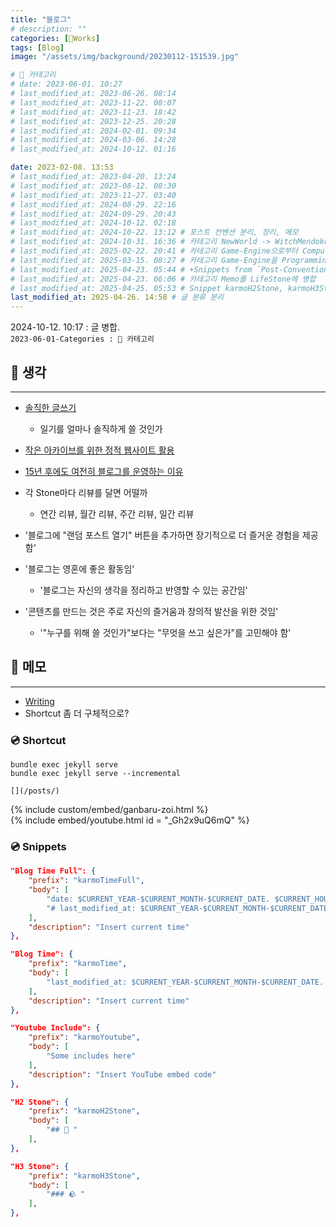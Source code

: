 ```yaml
---
title: "블로그"
# description: ""
categories: [🍇Works]
tags: [Blog]
image: "/assets/img/background/20230112-151539.jpg"

# 🍇 카테고리
# date: 2023-06-01. 10:27
# last_modified_at: 2023-06-26. 08:14
# last_modified_at: 2023-11-22. 08:07
# last_modified_at: 2023-11-23. 18:42
# last_modified_at: 2023-12-25. 20:28
# last_modified_at: 2024-02-01. 09:34
# last_modified_at: 2024-03-06. 14:28
# last_modified_at: 2024-10-12. 01:16

date: 2023-02-08. 13:53
# last_modified_at: 2023-04-20. 13:24
# last_modified_at: 2023-08-12. 08:30
# last_modified_at: 2023-11-27. 03:40
# last_modified_at: 2024-08-29. 22:16
# last_modified_at: 2024-09-29. 20:43
# last_modified_at: 2024-10-12. 02:18
# last_modified_at: 2024-10-22. 13:12 # 포스트 컨벤션 분리, 정리, 메모
# last_modified_at: 2024-10-31. 16:36 # 카테고리 NewWorld -> WitchMendokusai
# last_modified_at: 2025-02-22. 20:41 # 카테고리 Game-Engine으로부터 Computer-Graphics 분리
# last_modified_at: 2025-03-15. 08:27 # 카테고리 Game-Engine을 Programming에 병합
# last_modified_at: 2025-04-23. 05:44 # +Snippets from `Post-Convention`
# last_modified_at: 2025-04-23. 06:06 # 카테고리 Memo를 LifeStone에 병합
# last_modified_at: 2025-04-25. 05:53 # Snippet karmoH2Stone, karmoH3Stone 추가
last_modified_at: 2025-04-26. 14:58 # 글 분류 분리
---
```


2024-10-12. 10:17 : 글 병합.  
`2023-06-01-Categories : 🍇 카테고리`  

## 📀 생각

---

- [솔직한 글쓰기](https://x.com/HimNaeRyeo46/status/1809817688744886694)
  - 일기를 얼마나 솔직하게 쓸 것인가
- [작은 아카이브를 위한 정적 웹사이트 활용](https://news.hada.io/topic?id=17311)
- [15년 후에도 여전히 블로그를 운영하는 이유](https://news.hada.io/topic?id=16933)
- 각 Stone마다 리뷰를 달면 어떨까
  - 연간 리뷰, 월간 리뷰, 주간 리뷰, 일간 리뷰
- '블로그에 "랜덤 포스트 열기" 버튼을 추가하면 장기적으로 더 즐거운 경험을 제공함'

- '블로그는 영혼에 좋은 활동임'
  - '블로그는 자신의 생각을 정리하고 반영할 수 있는 공간임'

- '콘텐츠를 만드는 것은 주로 자신의 즐거움과 창의적 발산을 위한 것임'
  - '"누구를 위해 쓸 것인가"보다는 "무엇을 쓰고 싶은가"를 고민해야 함'

## 📀 메모

---

- [Writing](/posts/Writing)
- Shortcut 좀 더 구체적으로?

### 💿 Shortcut

`bundle exec jekyll serve`  
`bundle exec jekyll serve --incremental`  

`[](/posts/)`  

{% include custom/embed/ganbaru-zoi.html %}  
{% include embed/youtube.html id = "_Gh2x9uQ6mQ" %}  

### 💿 Snippets

```json
"Blog Time Full": {
	"prefix": "karmoTimeFull",
	"body": [
		"date: $CURRENT_YEAR-$CURRENT_MONTH-$CURRENT_DATE. $CURRENT_HOUR:$CURRENT_MINUTE # Init",
		"# last_modified_at: $CURRENT_YEAR-$CURRENT_MONTH-$CURRENT_DATE. $CURRENT_HOUR:$CURRENT_MINUTE"
	],
	"description": "Insert current time"
},

"Blog Time": {
	"prefix": "karmoTime",
	"body": [
		"last_modified_at: $CURRENT_YEAR-$CURRENT_MONTH-$CURRENT_DATE. $CURRENT_HOUR:$CURRENT_MINUTE"
	],
	"description": "Insert current time"
},

"Youtube Include": {
	"prefix": "karmoYoutube",
	"body": [
		"Some includes here"
	],
	"description": "Insert YouTube embed code"
},

"H2 Stone": {
	"prefix": "karmoH2Stone",
	"body": [
		"## 🗿 "
	],
},

"H3 Stone": {
	"prefix": "karmoH3Stone",
	"body": [
		"### 🪨 "
	],
},
```
